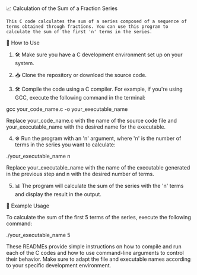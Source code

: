 📈 Calculation of the Sum of a Fraction Series

	This C code calculates the sum of a series composed of a sequence of terms obtained through fractions. You can use this program to calculate the sum of the first 'n' terms in the series.

🔧 How to Use

1. 🛠️ Make sure you have a C development environment set up on your system.


2. 📥 Clone the repository or download the source code.


3. 🛠️ Compile the code using a C compiler. For example, if you're using GCC, execute the following command in the terminal:
 
 gcc your_code_name.c -o your_executable_name

 Replace your_code_name.c with the name of the source code file and your_executable_name with the desired name for the executable.


4. ⚙️ Run the program with an 'n' argument, where 'n' is the number of terms in the series you want to calculate:

 ./your_executable_name n

Replace your_executable_name with the name of the executable generated in the previous step and n with the desired number of terms.


5. 📊 The program will calculate the sum of the series with the 'n' terms and display the result in the output.

📜 Example Usage

To calculate the sum of the first 5 terms of the series, execute the following command:

 ./your_executable_name 5
 
 These READMEs provide simple instructions on how to compile and run each of the C codes and how to use command-line arguments to control their behavior. Make sure to adapt the file and executable names according to your specific development environment.
